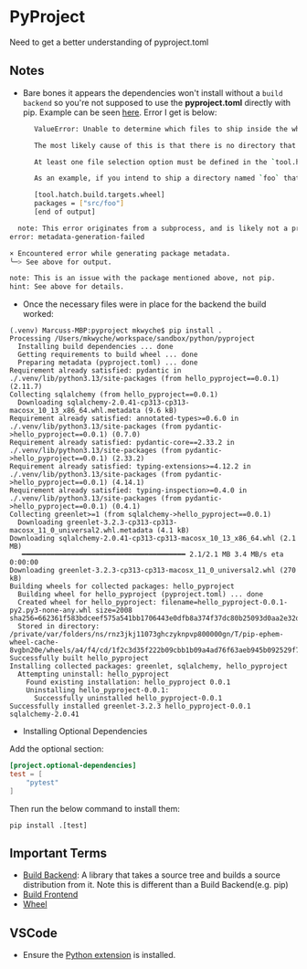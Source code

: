 # PyProject

Need to get a better understanding of pyproject.toml

## Notes

* Bare bones it appears the dependencies won't install without a `build backend` so you're not supposed to use the **pyproject.toml** directly with pip. 
Example can be seen [here](barebones_pyproject.toml). Error I get is below:

```bash
      ValueError: Unable to determine which files to ship inside the wheel using the following heuristics: https://hatch.pypa.io/latest/plugins/builder/wheel/#default-file-selection

      The most likely cause of this is that there is no directory that matches the name of your project (hello_pyproject).

      At least one file selection option must be defined in the `tool.hatch.build.targets.wheel` table, see: https://hatch.pypa.io/latest/config/build/

      As an example, if you intend to ship a directory named `foo` that resides within a `src` directory located at the root of your project, you can define the following:

      [tool.hatch.build.targets.wheel]
      packages = ["src/foo"]
      [end of output]

  note: This error originates from a subprocess, and is likely not a problem with pip.
error: metadata-generation-failed

× Encountered error while generating package metadata.
╰─> See above for output.

note: This is an issue with the package mentioned above, not pip.
hint: See above for details.
```
* Once the necessary files were in place for the backend the build worked:

```
(.venv) Marcuss-MBP:pyproject mkwyche$ pip install .
Processing /Users/mkwyche/workspace/sandbox/python/pyproject
  Installing build dependencies ... done
  Getting requirements to build wheel ... done
  Preparing metadata (pyproject.toml) ... done
Requirement already satisfied: pydantic in ./.venv/lib/python3.13/site-packages (from hello_pyproject==0.0.1) (2.11.7)
Collecting sqlalchemy (from hello_pyproject==0.0.1)
  Downloading sqlalchemy-2.0.41-cp313-cp313-macosx_10_13_x86_64.whl.metadata (9.6 kB)
Requirement already satisfied: annotated-types>=0.6.0 in ./.venv/lib/python3.13/site-packages (from pydantic->hello_pyproject==0.0.1) (0.7.0)
Requirement already satisfied: pydantic-core==2.33.2 in ./.venv/lib/python3.13/site-packages (from pydantic->hello_pyproject==0.0.1) (2.33.2)
Requirement already satisfied: typing-extensions>=4.12.2 in ./.venv/lib/python3.13/site-packages (from pydantic->hello_pyproject==0.0.1) (4.14.1)
Requirement already satisfied: typing-inspection>=0.4.0 in ./.venv/lib/python3.13/site-packages (from pydantic->hello_pyproject==0.0.1) (0.4.1)
Collecting greenlet>=1 (from sqlalchemy->hello_pyproject==0.0.1)
  Downloading greenlet-3.2.3-cp313-cp313-macosx_11_0_universal2.whl.metadata (4.1 kB)
Downloading sqlalchemy-2.0.41-cp313-cp313-macosx_10_13_x86_64.whl (2.1 MB)
   ━━━━━━━━━━━━━━━━━━━━━━━━━━━━━━━━━━━━━━━━ 2.1/2.1 MB 3.4 MB/s eta 0:00:00
Downloading greenlet-3.2.3-cp313-cp313-macosx_11_0_universal2.whl (270 kB)
Building wheels for collected packages: hello_pyproject
  Building wheel for hello_pyproject (pyproject.toml) ... done
  Created wheel for hello_pyproject: filename=hello_pyproject-0.0.1-py2.py3-none-any.whl size=2008 sha256=662361f583bdceef575a541bb1706443e0dfb8a374f37dc80b25093d0aa2e32d
  Stored in directory: /private/var/folders/ns/rnz3jkj11073ghczyknpvp800000gn/T/pip-ephem-wheel-cache-8vgbn20e/wheels/a4/f4/cd/1f2c3d35f222b09cbb1b09a4ad76f63aeb945b092529f72119
Successfully built hello_pyproject
Installing collected packages: greenlet, sqlalchemy, hello_pyproject
  Attempting uninstall: hello_pyproject
    Found existing installation: hello_pyproject 0.0.1
    Uninstalling hello_pyproject-0.0.1:
      Successfully uninstalled hello_pyproject-0.0.1
Successfully installed greenlet-3.2.3 hello_pyproject-0.0.1 sqlalchemy-2.0.41
```

* Installing Optional Dependencies

Add the optional section:

```toml
[project.optional-dependencies]
test = [
    "pytest"
]
```

Then run the below command to install them:

```
pip install .[test]
```

## Important Terms

* [Build Backend](https://packaging.python.org/en/latest/glossary/#term-Build-Backend): A library that takes a source tree and builds a source distribution from it. Note this is different than a Build Backend(e.g. pip)
* [Build Frontend](https://packaging.python.org/en/latest/glossary/#term-Build-Frontend)
* [Wheel](https://packaging.python.org/en/latest/glossary/#term-Wheel)

## VSCode

* Ensure the [Python extension](https://marketplace.visualstudio.com/items?itemName=ms-python.python) is installed. 
